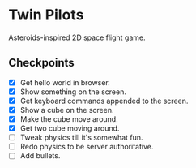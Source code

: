 # Twin Pilots
Asteroids-inspired 2D space flight game.

## Checkpoints
- [x] Get hello world in browser.
- [x] Show something on the screen.
- [x] Get keyboard commands appended to the screen.
- [x] Show a cube on the screen.
- [x] Make the cube move around.
- [x] Get two cube moving around.
- [ ] Tweak physics till it's somewhat fun.
- [ ] Redo physics to be server authoritative.
- [ ] Add bullets.
